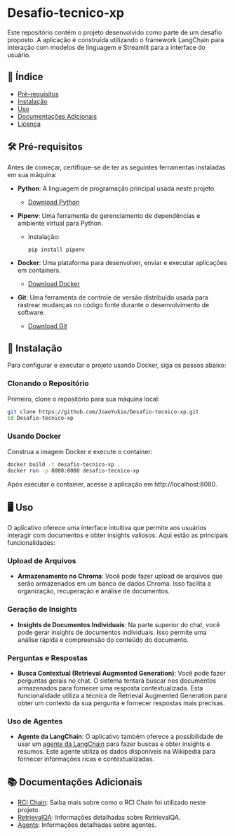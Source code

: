 # Desafio-tecnico-xp

Este repositório contém o projeto desenvolvido como parte de um desafio proposto. A aplicação é construída utilizando o framework LangChain para interação com modelos de linguagem e Streamlit para a interface do usuário.

## 📌 Índice

-   [Pré-requisitos](#-pré-requisitos)
-   [Instalação](#-instalação)
-   [Uso](#-uso)
-   [Documentações Adicionais](#-documentações-adicionais)
-   [Licença](#-licença)

## 🛠 Pré-requisitos

Antes de começar, certifique-se de ter as seguintes ferramentas instaladas em sua máquina:

-   **Python**: A linguagem de programação principal usada neste projeto.

    -   [Download Python](https://www.python.org/downloads/)

-   **Pipenv**: Uma ferramenta de gerenciamento de dependências e ambiente virtual para Python.

    -   Instalação:
        ```bash
        pip install pipenv
        ```

-   **Docker**: Uma plataforma para desenvolver, enviar e executar aplicações em containers.

    -   [Download Docker](https://www.docker.com/products/docker-desktop)

-   **Git**: Uma ferramenta de controle de versão distribuído usada para rastrear mudanças no código fonte durante o desenvolvimento de software.
    -   [Download Git](https://git-scm.com/downloads)

## 🚀 Instalação

Para configurar e executar o projeto usando Docker, siga os passos abaixo:

### Clonando o Repositório

Primeiro, clone o repositório para sua máquina local:

```bash
git clone https://github.com/JoaoYukio/Desafio-tecnico-xp.git
cd Desafio-tecnico-xp
```

### Usando Docker

Construa a imagem Docker e execute o container:

```bash
docker build -t desafio-tecnico-xp .
docker run -p 8080:8080 desafio-tecnico-xp
```

Após executar o container, acesse a aplicação em http://localhost:8080.

## 🖥 Uso

O aplicativo oferece uma interface intuitiva que permite aos usuários interagir com documentos e obter insights valiosos. Aqui estão as principais funcionalidades:

### Upload de Arquivos

-   **Armazenamento no Chroma**: Você pode fazer upload de arquivos que serão armazenados em um banco de dados Chroma. Isso facilita a organização, recuperação e análise de documentos.

### Geração de Insights

-   **Insights de Documentos Individuais**: Na parte superior do chat, você pode gerar insights de documentos individuais. Isso permite uma análise rápida e compreensão do conteúdo do documento.

### Perguntas e Respostas

-   **Busca Contextual (Retrieval Augmented Generation)**: Você pode fazer perguntas gerais no chat. O sistema tentará buscar nos documentos armazenados para fornecer uma resposta contextualizada. Esta funcionalidade utiliza a técnica de Retrieval Augmented Generation para obter um contexto da sua pergunta e fornecer respostas mais precisas.

### Uso de Agentes

-   **Agente da LangChain**: O aplicativo também oferece a possibilidade de usar um [agente da LangChain](https://docs.langchain.com/docs/components/agents/) para fazer buscas e obter insights e resumos. Este agente utiliza os dados disponíveis na Wikipedia para fornecer informações ricas e contextualizadas.

## 📚 Documentações Adicionais

-   [RCI Chain](./docs/rci_chain.md): Saiba mais sobre como o RCI Chain foi utilizado neste projeto.
-   [RetrievalQA](./docs/RetrievalQA.md): Informações detalhadas sobre RetrievalQA.
-   [Agents](./docs/agents.md): Informações detalhadas sobre agentes.
